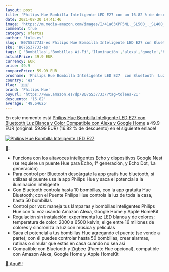 ```yaml
---
layout: post
title: 'Philips Hue Bombilla Inteligente LED E27 con un 16.82 % de descuento'
date: 2021-08-30 14:41:46
image: 'https://m.media-amazon.com/images/I/41a63XPF5NL._SL500_._SL400_.jpg'
comments: true
category: ofertas
author: 'tole.es'
slug: 'B07SS377J3-es Philips Hue Bombilla Inteligente LED E27 con Bluetooth Luz...'
sku: 'B07SS377J3-es'
tags: [ 'Bombillas','Bombillas Wi-Fi','Iluminación','alexa','google','home','hue','philips','philips hue', ]
actualPrice: 49.9 EUR
currency: EUR
price: 49.9
comparePrice: 59.99 EUR
prodname: 'Philips Hue Bombilla Inteligente LED E27  con Bluetooth  Luz Blanca y Color  Compatible con Alexa y Google Home'
country: 'es'
flag: '🇪🇸'
brand: 'Philips Hue'
buyurl: 'https://www.amazon.es/dp/B07SS377J3/?tag=tolees-21'
descuento: '16.82'
average: '49.64625'
---
```


En este momento está [Philips Hue Bombilla Inteligente LED E27  con Bluetooth  Luz Blanca y Color  Compatible con Alexa y Google Home](https://www.amazon.es/dp/B07SS377J3/?tag=tolees-21) a 49.9 EUR (original: 59.99 EUR) (16.82 %  de descuento) en el siguiente enlace!

[![Philips Hue Bombilla Inteligente LED E27](https://m.media-amazon.com/images/I/41a63XPF5NL._SL500_._SL400_.jpg)](https://www.amazon.es/dp/B07SS377J3/?tag=tolees-21)

🔎:

- Funciona con los altavoces inteligentes Echo y dispositivos Google Nest (se requiere un puente Hue para Echo, 1ª generación, y Echo Dot, 1.a generación)
- Para control por Bluetooth descárgate la app gratis hue bluetooth, si utilizas el puente usa la app Philips Hue y saca el potencial a la iluminación inteligente
- Con Bluetooth controla hasta 10 bombillas, con la app gratuita Hue Bluetooth; con el Puente Philips Hue controla la luz de toda la casa, hasta 50 bombillas
- Control por voz: maneja tus lámparas y bombillas inteligentes Philips Hue con tu voz usando Amazon Alexa, Google Home y Apple HomeKit
- Regulación sin instalación: experimenta luz LED blanca y de colores; temperatura de color: 2000 a 6500 kelvin; elige entre 16 millones de colores y sincroniza la luz con música y películas
- Saca el potencial a tus bombillas Hue agregando el puente (se vende a parte); con él puedes controlar hasta 50 bombillas, crear alarmas, rutinas o simular que estás en casa cuando no sea así
- Compatible con Bluetooth y Zigbee (Puente Hue opcional), compatible con Amazon Alexa, Google Home y Apple HomeKit

[🛒 Aquí!!!](https://www.amazon.es/dp/B07SS377J3/?tag=tolees-21)
